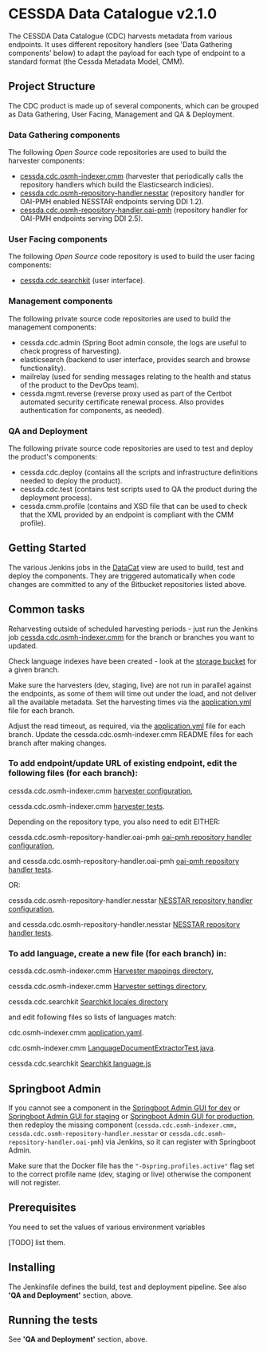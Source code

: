 # CESSDA Data Catalogue v2.1.0

The CESSDA Data Catalogue (CDC) harvests metadata from various endpoints.
It uses different repository handlers (see 'Data Gathering components' below) to adapt the payload for each type of endpoint to a standard format (the Cessda Metadata Model, CMM).

## Project Structure

The CDC product is made up of several components, which can be grouped as Data Gathering, User Facing, Management and QA & Deployment.

### Data Gathering components

The following *Open Source* code repositories are used to build the harvester components:

- [cessda.cdc.osmh-indexer.cmm](https://bitbucket.org/cessda/cessda.cdc.osmh-indexer.cmm) (harvester that periodically calls the repository handlers which build the Elasticsearch indicies).
- [cessda.cdc.osmh-repository-handler.nesstar](https://bitbucket.org/cessda/cessda.cdc.osmh-repository-handler.nesstar) (repository handler for OAI-PMH enabled NESSTAR endpoints serving DDI 1.2).
- [cessda.cdc.osmh-repository-handler.oai-pmh](https://bitbucket.org/cessda/cessda.cdc.osmh-repository-handler.oai-pmh) (repository handler for OAI-PMH endpoints serving DDI 2.5).


### User Facing components

The following *Open Source* code repository is used to build the user facing components:

- [cessda.cdc.searchkit](https://bitbucket.org/cessda/cessda.cdc.searchkit) (user interface).


### Management components

The following private source code repositories are used to build the management components:

- cessda.cdc.admin (Spring Boot admin console, the logs are useful to check progress of harvesting).
- elasticsearch (backend to user interface, provides search and browse functionality).
- mailrelay (used for sending messages relating to the health and status of the product to the DevOps team).
- cessda.mgmt.reverse (reverse proxy used as part of the Certbot automated security certificate renewal process. Also provides authentication for components, as needed).


### QA and Deployment

The following private source code repositories are used to test and deploy the product's components:

- cessda.cdc.deploy (contains all the scripts and infrastructure definitions needed to deploy the product).
- cessda.cdc.test (contains test scripts used to QA the product during the deployment process).
- cessda.cmm.profile (contains and XSD file that can be used to check that the XML provided by an endpoint is compliant with the CMM profile).


## Getting Started

The various Jenkins jobs in the [DataCat](https://cit.cessda.eu/view/DataCat/) view are used to build, test and deploy the components.
They are triggered automatically when code changes are committed to any of the Bitbucket repositories listed above.


## Common tasks

Reharvesting outside of scheduled harvesting periods - just run the Jenkins job [cessda.cdc.osmh-indexer.cmm](https://cit.cessda.eu/job/cessda.cdc.osmh-indexer.cmm/)
for the branch or branches you want to updated.

Check language indexes have been created - look at the [storage bucket](https://console.cloud.google.com/storage/browser/cessda-pasc-es-live/indices/?project=cessda-development) for a given branch.

Make sure the harvesters (dev, staging, live) are not run in parallel against the endpoints, as some of them will time out under the load, and not deliver all the available metadata.
Set the harvesting times via the [application.yml](https://bitbucket.org/cessda/cessda.cdc.osmh-indexer.cmm/src/master/src/main/resources/application.yml) file for each branch.

Adjust the read timeout, as required, via the [application.yml](https://bitbucket.org/cessda/cessda.cdc.osmh-indexer.cmm/src/master/src/main/resources/application.yml) file for each branch.
Update the cessda.cdc.osmh-indexer.cmm README files for each branch after making changes.

### To add endpoint/update URL of existing endpoint, edit the following files (for each branch):

cessda.cdc.osmh-indexer.cmm [harvester configuration](https://bitbucket.org/cessda/cessda.cdc.osmh-indexer.cmm/src/develop/src/main/resources/application.yml),

cessda.cdc.osmh-indexer.cmm [harvester tests](https://bitbucket.org/cessda/cessda.cdc.osmh-indexer.cmm/src/develop/src/test/java/eu/cessda/cdc/oci/repository/cdcHarvesterDaoTest.java).

Depending on the repository type, you also need to edit EITHER:

cessda.cdc.osmh-repository-handler.oai-pmh [oai-pmh repository handler configuration](https://bitbucket.org/cessda/cessda.cdc.osmh-repository-handler.oai-pmh/src/development/src/main/resources/application.yml),

and cessda.cdc.osmh-repository-handler.oai-pmh [oai-pmh repository handler tests](https://bitbucket.org/cessda/cessda.cdc.osmh-repository-handler.oai-pmh/src/development/src/test/java/eu/cessda/cdc/osmhhandler/oaipmh/configuration/HandlerConfigurationPropertiesTest.java).

OR:

cessda.cdc.osmh-repository-handler.nesstar [NESSTAR repository handler configuration](https://bitbucket.org/cessda/cessda.cdc.osmh-repository-handler.nesstar/src/development/src/main/resources/application.yml),

and cessda.cdc.osmh-repository-handler.nesstar [NESSTAR repository handler tests](https://bitbucket.org/cessda/cessda.cdc.osmh-repository-handler.nesstar/src/development/src/test/java/eu/cessda/cdc/osmhhandler/nesstar/configuration/HandlerConfigurationPropertiesTest.java).


### To add language, create a new file (for each branch) in:

cessda.cdc.osmh-indexer.cmm [Harvester mappings directory](https://bitbucket.org/cessda/cessda.cdc.osmh-indexer.cmm/src/develop/src/main/resources/elasticsearch/mappings/),

cessda.cdc.osmh-indexer.cmm [Harvester settings directory](https://bitbucket.org/cessda/cessda.cdc.osmh-indexer.cmm/src/develop/src/main/resources/elasticsearch/settings/),

cessda.cdc.searchkit [Searchkit locales directory](https://bitbucket.org/cessda/cessda.cdc.searchkit/src/master/src/locales/)

and edit following files so lists of languages match:

cdc.osmh-indexer.cmm [application.yaml](https://bitbucket.org/cessda/cessda.cdc.osmh-indexer.cmm/src/develop/src/main/resources/application.yaml).

cdc.osmh-indexer.cmm [LanguageDocumentExtractorTest.java](https://bitbucket.org/cessda/cessda.cdc.osmh-indexer.cmm/src/develop/src/test/java/eu/cessda/cdc/oci/service/helpers/LanguageDocumentExtractorTest.java).

cessda.cdc.searchkit [Searchkit language.js](https://bitbucket.org/cessda/cessda.cdc.searchkit/src/dev/src/utilities/language.js)

## Springboot Admin

If you cannot see a component in the [Springboot Admin GUI for dev](https://datacatalogue-dev.cessda.eu/admin/#/) or [Springboot Admin GUI for staging](https://datacatalogue-staging.cessda.eu/admin/#/) or [Springboot Admin GUI for production](https://datacatalogue.cessda.eu/admin/#/),  
then redeploy the missing component (`cessda.cdc.osmh-indexer.cmm, cessda.cdc.osmh-repository-handler.nesstar` or `cessda.cdc.osmh-repository-handler.oai-pmh`) via Jenkins,
so it can register with Springboot Admin.

Make sure that the Docker file has the `"-Dspring.profiles.active"` flag set to the correct profile name (dev, staging or live) otherwise the component will not register.

## Prerequisites

You need to set the values of various environment variables

[TODO] list them.


## Installing

The Jenkinsfile defines the build, test and deployment pipeline. See also **'QA and Deployment'** section, above.


## Running the tests

See **'QA and Deployment'** section, above.
